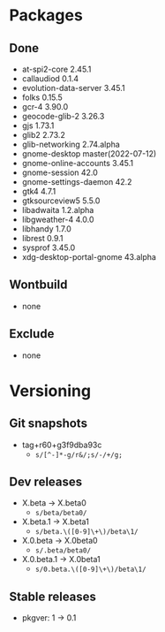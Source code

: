 # Packages
## Done
- at-spi2-core 2.45.1
- callaudiod 0.1.4
- evolution-data-server 3.45.1
- folks 0.15.5
- gcr-4 3.90.0
- geocode-glib-2 3.26.3
- gjs 1.73.1
- glib2 2.73.2
- glib-networking 2.74.alpha
- gnome-desktop master(2022-07-12)
- gnome-online-accounts 3.45.1
- gnome-session 42.0
- gnome-settings-daemon 42.2
- gtk4 4.7.1
- gtksourceview5 5.5.0
- libadwaita 1.2.alpha
- libgweather-4 4.0.0
- libhandy 1.7.0
- librest 0.9.1
- sysprof 3.45.0
- xdg-desktop-portal-gnome 43.alpha


## Wontbuild
- none

## Exclude
- none

# Versioning
## Git snapshots
* tag+r60+g3f9dba93c
  * `s/[^-]*-g/r&/;s/-/+/g;`
## Dev releases
* X.beta -> X.beta0
  * `s/beta/beta0/`
* X.beta.1 -> X.beta1
  * `s/beta.\([0-9]\+\)/beta\1/`
* X.0.beta -> X.0beta0
  * `s/.beta/beta0/`
* X.0.beta.1 -> X.0beta1
  * `s/0.beta.\([0-9]\+\)/beta\1/`

## Stable releases
* pkgver: 1 -> 0.1
